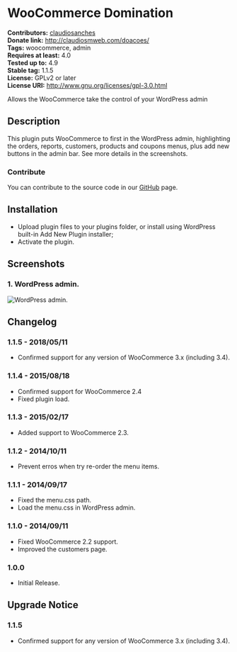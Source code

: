 # WooCommerce Domination #
**Contributors:** [claudiosanches](https://profiles.wordpress.org/claudiosanches)  
**Donate link:** http://claudiosmweb.com/doacoes/  
**Tags:** woocommerce, admin  
**Requires at least:** 4.0  
**Tested up to:** 4.9  
**Stable tag:** 1.1.5  
**License:** GPLv2 or later  
**License URI:** http://www.gnu.org/licenses/gpl-3.0.html  

Allows the WooCommerce take the control of your WordPress admin

## Description ##

This plugin puts WooCommerce to first in the WordPress admin, highlighting the orders, reports, customers, products and coupons menus, plus add new buttons in the admin bar.
See more details in the screenshots.

### Contribute ###

You can contribute to the source code in our [GitHub](https://github.com/claudiosanches/woocommerce-domination) page.

## Installation ##

* Upload plugin files to your plugins folder, or install using WordPress built-in Add New Plugin installer;
* Activate the plugin.

## Screenshots ##

### 1. WordPress admin. ###
![WordPress admin.](http://ps.w.org/woocommerce-domination/assets/screenshot-1.png)


## Changelog ##

### 1.1.5 - 2018/05/11 ###

* Confirmed support for any version of WooCommerce 3.x (including 3.4).

### 1.1.4 - 2015/08/18 ###

* Confirmed support for WooCommerce 2.4
* Fixed plugin load.

### 1.1.3 - 2015/02/17 ###

* Added support to WooCommerce 2.3.

### 1.1.2 - 2014/10/11 ###

* Prevent erros when try re-order the menu items.

### 1.1.1 - 2014/09/17 ###

* Fixed the menu.css path.
* Load the menu.css in WordPress admin.

### 1.1.0 - 2014/09/11 ###

* Fixed WooCommerce 2.2 support.
* Improved the customers page.

### 1.0.0 ###

* Initial Release.

## Upgrade Notice ##

### 1.1.5 ###

* Confirmed support for any version of WooCommerce 3.x (including 3.4).
